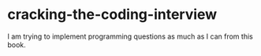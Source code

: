 # cracking-the-coding-interview
I am trying to implement programming questions as much as I can from this book.
